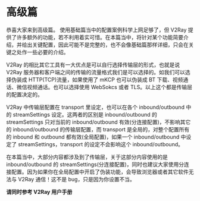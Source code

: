 # 高级篇

恭喜大家来到高级篇。
使用基础篇当中的配置案例科学上网足够了，但 V2Ray 提供了许多额外的功能，若不利用着实可惜。在本篇当中，将针对某个功能简要介绍，并给出关键配置，因此可能不是完整的，也不会像基础篇那样详细，只会在关键之处作一些必要的介绍。

V2Ray 的相比其它工具有一大优点是可以自行选择传输层的形式，也就是说 V2Ray 服务器和客户端之间的传输的流量格式我们是可以选择的。如我们可以选择伪装成 HTTP(TCP)流量，如果使用了 mKCP 也可以伪装成 BT 下载、视频通话、微信视频通话。也可以选择使用 WebSokcs 或者 TLS。以上这个都是传输层的配置决定的。

V2Ray 中传输层配置在 transport 里设定，也可以在各个 inbound/outbound 中的 streamSettings 设定。这两者的区别是 inbound/outbound 的 streamSettings 只对当前的 inbound/outbound 有效(分连接配置)，不影响其它的 inbound/outbound 的传输层配置，而 transport 是全局的，对整个配置所有的 inbound 和 outbound 都有效(全局配置)，如果一个 inbound/outbound 中设定了 streamSettings，transport 的设定不会影响这个 inbound/outbound。

在本篇当中，大部分内容都涉及到了传输层，关于这部分内容使用的是 inbound/outbound 的 streamSettings(分连接配置)，同时也建议大家使用分连接配置。因为如果你在全局配置中开启了伪装功能，会导致浏览器或者其它软件无法与 V2Ray 通信！这不是 bug，只是因为你设置不当。

**请同时参考 V2Ray 用户手册**
